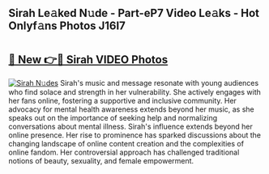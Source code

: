 ## Sirah Le𝚊ked N𝚞de - Part-eP7 Video Le𝚊ks - Hot Onlyf𝚊ns Photos J16I7

# <h2><a href="http://ab96996.deff.icu/?id=Sirah">🔗 New 👉🔴 Sirah VIDEO Photos</a></h2>

[![Sirah N𝚞des](https://i.imgur.com/rIISA9y.gif)](http://ab96996.deff.icu/?id=Sirah)
Sirah's music and message resonate with young audiences who find solace and strength in her vulnerability. She actively engages with her fans online, fostering a supportive and inclusive community. Her advocacy for mental health awareness extends beyond her music, as she speaks out on the importance of seeking help and normalizing conversations about mental illness. Sirah's influence extends beyond her online presence. Her rise to prominence has sparked discussions about the changing landscape of online content creation and the complexities of online fandom. Her controversial approach has challenged traditional notions of beauty, sexuality, and female empowerment.
